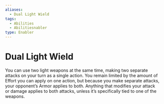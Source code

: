 ```yaml
---
aliases:
  - Dual Light Wield
tags:
  - Abilities
  - Abilitiesnabler
type: Enabler
---
```


# Dual Light Wield

You can use two light weapons at the same time, making two separate attacks on your turn as a single action. You remain limited by the amount of Effort you can apply on one action, but because you make separate attacks, your opponent’s Armor applies to both. Anything that modifies your attack or damage applies to both attacks, unless it’s specifically tied to one of the weapons.

